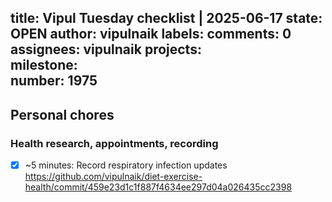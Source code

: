 title:	Vipul Tuesday checklist | 2025-06-17
state:	OPEN
author:	vipulnaik
labels:	
comments:	0
assignees:	vipulnaik
projects:	
milestone:	
number:	1975
--
## Personal chores

### Health research, appointments, recording

- [x] ~5 minutes: Record respiratory infection updates https://github.com/vipulnaik/diet-exercise-health/commit/459e23d1c1f887f4634ee297d04a026435cc2398
